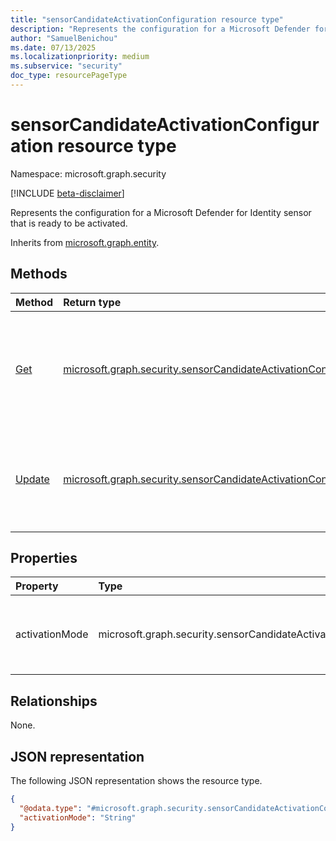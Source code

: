 ```yaml
---
title: "sensorCandidateActivationConfiguration resource type"
description: "Represents the configuration for a Microsoft Defender for Identity sensor that is ready to be activated."
author: "SamuelBenichou"
ms.date: 07/13/2025
ms.localizationpriority: medium
ms.subservice: "security"
doc_type: resourcePageType
---
```


# sensorCandidateActivationConfiguration resource type

Namespace: microsoft.graph.security

[!INCLUDE [beta-disclaimer](../../includes/beta-disclaimer.md)]

Represents the configuration for a Microsoft Defender for Identity sensor that is ready to be activated.

Inherits from [microsoft.graph.entity](../resources/entity.md).

## Methods
|Method|Return type| Description                                                                       |
|:---|:---|:----------------------------------------------------------------------------------|
|[Get](../api/security-sensorcandidateactivationconfiguration-get.md)|[microsoft.graph.security.sensorCandidateActivationConfiguration](../resources/security-sensorcandidateactivationconfiguration.md)| Read the properties and relationships of sensor candidate activation mode object. |
|[Update](../api/security-identitycontainer-post-sensorcandidateactivationconfiguration.md)|[microsoft.graph.security.sensorCandidateActivationConfiguration](../resources/security-sensorcandidateactivationconfiguration.md)| Update the activation mode of a sensor candidate activation mode object.    |

## Properties
|Property|Type| Description                                                                                                    |
|:---|:---|:---------------------------------------------------------------------------------------------------------------|
|activationMode|microsoft.graph.security.sensorCandidateActivationMode| The mode for activating sensor candidates. The possible values are: `manual`, `automated`, `unknownFutureValue`.|

## Relationships
None.

## JSON representation
The following JSON representation shows the resource type.
<!-- {
  "blockType": "resource",
  "keyProperty": "id",
  "@odata.type": "microsoft.graph.security.sensorCandidateActivationConfiguration",
  "baseType": "microsoft.graph.entity",
  "openType": false
}
-->
``` json
{
  "@odata.type": "#microsoft.graph.security.sensorCandidateActivationConfiguration",
  "activationMode": "String"
}
```
